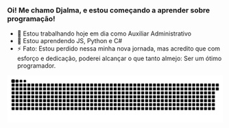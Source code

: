 ### Oi! Me chamo Djalma, e estou começando a aprender sobre programação!

    
- 🔭 Estou trabalhando hoje em dia como Auxiliar Administrativo
- 🌱 Estou aprendendo JS, Python e C#
- ⚡ Fato: Estou perdido nessa minha nova jornada, mas acredito que com esforço e dedicação, poderei alcançar o que tanto almejo: Ser um ótimo programador.

 ![Snake animation](https://github.com/DjalmaXavier/DjalmaXavier/blob/output/github-contribution-grid-snake.svg)
